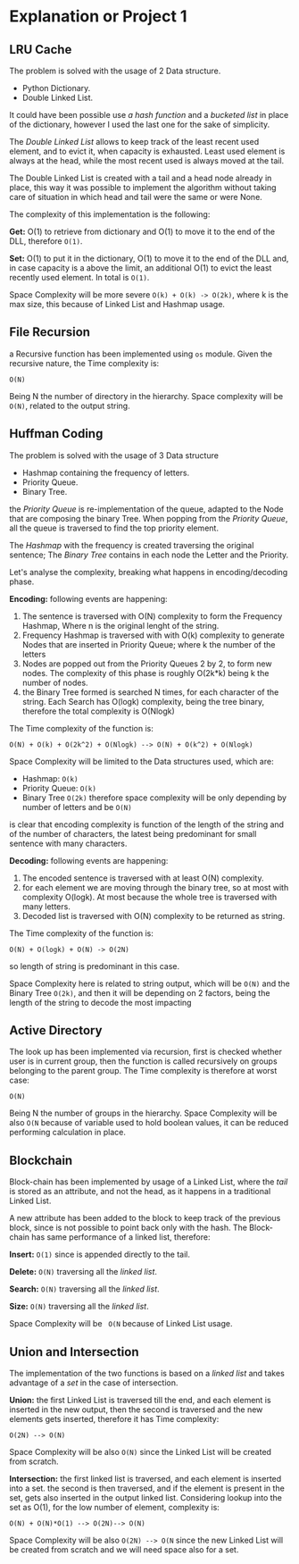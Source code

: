 # Explanation or Project 1

## LRU Cache

The problem is solved with the usage of 2 Data structure.

* Python Dictionary.
* Double Linked List.

It could have been possible use *a hash function* and a *bucketed list* in place of the dictionary, 
however I used the last one for the sake of simplicity.

The *Double Linked List* allows to keep track of the least recent used element, and to evict it, when 
capacity is exhausted. Least used element is always at the head, while the most recent 
used is always moved at the tail.

The Double Linked List is created with a tail and a head node already in place, this way it was possible
to implement the algorithm without taking care of situation in which head and tail were the same or were None.

The complexity of this implementation is the following:

**Get:** O(1) to retrieve from dictionary and O(1) to move it to the end of the DLL, therefore `O(1)`.

**Set:** O(1) to put it in the dictionary, O(1) to move it to the end of the DLL and, in case capacity
is a above the limit, an additional O(1)  to evict the least recently used element. In total is `O(1)`.

Space Complexity will be  more severe `O(k) + O(k) -> O(2k)`, where k is the max size, this because 
of Linked List and Hashmap usage.




## File Recursion

a Recursive function has been implemented using `os` module. Given the recursive nature, the Time complexity
is:
```
O(N)
```

Being N the number of directory in the hierarchy. Space complexity will be `O(N)`, related to the output string.

## Huffman Coding

The problem is solved with the usage of 3 Data structure

* Hashmap containing the frequency of letters.
* Priority Queue.
* Binary Tree.

the *Priority Queue* is re-implementation of the queue, adapted to the Node that are composing the binary
Tree.
When popping from the *Priority Queue*, all the queue is traversed to find the top priority element.

The *Hashmap* with the frequency is created traversing the original sentence; The *Binary Tree* contains in 
each node the Letter and the Priority.

Let's analyse the complexity, breaking what happens in encoding/decoding phase.

**Encoding:** following events are happening:
1. The sentence is traversed with O(N) complexity to form the Frequency Hashmap, Where n is the original lenght of the string. 
1. Frequency Hashmap is traversed with with O(k) complexity to generate Nodes that are inserted in Priority Queue; where k the 
number of the letters
1. Nodes are popped out from the Priority Queues 2 by 2, to form new nodes. The complexity of this 
phase is roughly O(2k*k) being k the number of nodes.
1. the Binary Tree formed is searched N times, for each character of the string. Each Search has O(logk)
complexity, being the tree binary, therefore the total complexity is O(Nlogk)

The Time complexity of the function is:
```
O(N) + O(k) + O(2k^2) + O(Nlogk) --> O(N) + O(k^2) + O(Nlogk)
```

Space Complexity will be limited to the Data structures used, which are:
* Hashmap: `O(k)`
* Priority Queue: `O(k)`
* Binary Tree `O(2k)`
therefore space complexity will be only depending by number of letters and be `O(N)`

is clear that encoding complexity is function of the length of the string and of the number
of characters, the latest being predominant for small sentence with many characters.

**Decoding:** following events are happening:
1. The encoded sentence is traversed with at least O(N) complexity.
1. for each element we are moving through the binary tree, so at most with complexity O(logk). At most
because the whole tree is traversed with many letters.
1. Decoded list is traversed with O(N) complexity to be returned as string.

The Time complexity of the function is:
```
O(N) + O(logk) + O(N) -> O(2N)
```
so length of string is predominant in this case.

Space Complexity here is related to string output, which will be `O(N)` and the Binary Tree `O(2k)`,
and then it will be depending on 2 factors, being the length of the string to decode the most impacting


## Active Directory

The look up has been implemented via recursion, first is checked whether user is in current group,
then the function is called recursively on groups belonging to the parent group.
The Time complexity is therefore at worst case:
```
O(N)
```

Being N the number of groups in the hierarchy. Space Complexity will be also `O(N` because of variable
used to hold boolean values, it can be reduced performing calculation in place.



## Blockchain

Block-chain has been implemented by usage of a Linked List, where the *tail* is stored as an attribute, 
and not the head, as it happens in a traditional Linked List.

A new attribute has been added to the block to keep track of the previous block, since is not 
possible to point back only with the hash. The Block-chain has same performance of a linked list, therefore:

**Insert:** `O(1)` since is appended directly to the tail.

**Delete:** `O(N)` traversing all the *linked list*.

**Search:** `O(N)` traversing all the *linked list*.

**Size:** `O(N)` traversing all the *linked list*.

Space Complexity will be  ` O(N` because of Linked List usage.



## Union and Intersection

The implementation of the two functions is based on a *linked list* and takes advantage of a *set* 
in the case of intersection. 

**Union:** the first Linked List is traversed till the end, and each element is inserted in the new 
 output, then the second is traversed and the new elements gets inserted, therefore it has Time complexity: 
```
O(2N) --> O(N)
```
Space Complexity will be also `O(N)` since the Linked List will be created from scratch.

**Intersection:** the first linked list is traversed, and each element is inserted into 
a set. the second is then traversed, and if the element is present in the set, gets also inserted 
in the output linked list.
Considering lookup into the set as O(1), for the low number of element, complexity is:
```
O(N) + O(N)*O(1) --> O(2N)--> O(N)
```

Space Complexity will be also `O(2N) --> O(N` since the new Linked List will be created from scratch 
and we will need space also for a set.




